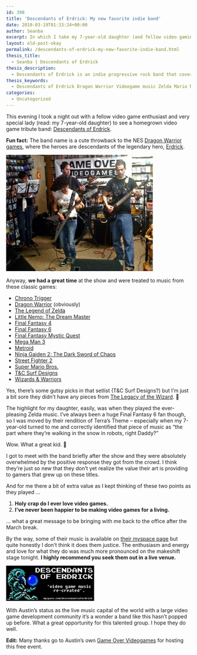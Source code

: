 ```yaml
---
id: 398
title: 'Descendants of Erdrick: My new favorite indie band'
date: 2010-03-19T01:33:24+00:00
author: Seanba
excerpt: In which I take my 7-year-old daughter (and fellow video gaming enthusiast) to see the Descendants of Erdrick, my new favorite band that covers music from the golden age of video games.
layout: old-post-okay
permalink: /descendants-of-erdrick-my-new-favorite-indie-band.html
thesis_title:
  - Seanba | Descendants of Erdrick
thesis_description:
  - Descendants of Erdrick is an indie progressive rock band that covers music from the golden age of video games (most notibly NES). They are named for the heroes from the Dragon Warrior games.
thesis_keywords:
  - Descendants of Erdrick Dragon Warrior Videogame music Zelda Mario Mega Man
categories:
  - Uncategorized
---
```

This evening I took a night out with a fellow video game enthusiast and very special lady (read: my 7-year-old daughter) to see a homegrown video game tribute band: [Descendants of Erdrick](http://descendantsoferdrick.com/).

**Fun fact:** The band name is a cute throwback to the NES [Dragon Warrior games](http://en.wikipedia.org/wiki/Dragon_Quest), where the heroes are descendants of the legendary hero, [Erdrick](http://en.wikipedia.org/wiki/Dragon_Quest#Loto.2FErdrick).

[<img style="border-right-width: 0px; display: inline; border-top-width: 0px; border-bottom-width: 0px; border-left-width: 0px" title="Descendants of Erdrick" border="0" alt="Descendants of Erdrick" src="/assets/wp-content/uploads/2010/03/erdrick.jpg" width="400" height="317" />](http://descendantsoferdrick.com/)

Anyway, **we had a great time** at the show and were treated to music from these classic games:

  * [Chrono Trigger](http://en.wikipedia.org/wiki/Chrono_Trigger) 
  * [Dragon Warrior](http://en.wikipedia.org/wiki/Dragon_Warrior) (obviously) 
  * [The Legend of Zelda](http://en.wikipedia.org/wiki/The_Legend_of_Zelda_(video_game)) 
  * [Little Nemo: The Dream Master](http://en.wikipedia.org/wiki/Little_Nemo:_Dream_Master) 
  * [Final Fantasy 4](http://en.wikipedia.org/wiki/Final_fantasy_4) 
  * [Final Fantasy 6](http://en.wikipedia.org/wiki/Final_Fantasy_VI) 
  * [Final Fantasy Mystic Quest](http://en.wikipedia.org/wiki/Final_Fantasy_Mystic_Quest) 
  * [Mega Man 3](http://en.wikipedia.org/wiki/Mega_Man_3) 
  * [Metroid](http://en.wikipedia.org/wiki/Metroid_(video_game)) 
  * [Ninja Gaiden 2: The Dark Sword of Chaos](http://en.wikipedia.org/wiki/Ninja_Gaiden_II:_The_Dark_Sword_of_Chaos) 
  * [Street Fighter 2](http://en.wikipedia.org/wiki/Street_Fighter_2) 
  * [Super Mario Bros.](http://en.wikipedia.org/wiki/Super_Mario_Bros.) 
  * [T&C Surf Designs](http://en.wikipedia.org/wiki/T%26C_Surf_Designs:_Wood_%26_Water_Rage) 
  * [Wizards & Warriors](http://en.wikipedia.org/wiki/Wizards_and_Warriors) 

Yes, there’s some gutsy picks in that setlist (T&C Surf Designs?) but I’m just a bit sore they didn’t have any pieces from [The Legacy of the Wizard](http://www.youtube.com/watch?v=WkdOyiuG6VY). 🙂

The highlight for my daughter, easily, was when they played the ever-pleasing Zelda music. I’ve always been a huge Final Fantasy 6 fan though, so I was moved by their rendition of Terra’s Theme – especially when my 7-year-old turned to me and correctly identified that piece of music as “the part where they’re walking in the snow in robots, right Daddy?”

Wow. What a great kid.  🙂

I got to meet with the band briefly after the show and they were absolutely overwhelmed by the positive response they got from the crowd. I think they’re just so new that they don’t yet realize the value their art is providing to gamers that grew up on these titles.

And for me there a bit of extra value as I kept thinking of these two points as they played …

  1. **Holy crap do I ever love video games.** 
  2. **I’ve never been happier to be making video games for a living.** 

… what a great message to be bringing with me back to the office after the March break.

By the way, some of their music is available on [their myspace page](http://www.myspace.com/descendantsoferdrick "Descendants of Erdrick on myspace") but quite honestly I don’t think it does them justice. The enthusiasm and energy and love for what they do was much more pronounced on the makeshift stage tonight. **I highly recommend you seek them out in a live venue.**

[<img style="border-right-width: 0px; display: inline; border-top-width: 0px; border-bottom-width: 0px; border-left-width: 0px" title="erdrick-myspace" border="0" alt="erdrick-myspace" src="/assets/wp-content/uploads/2010/03/erdrickmyspace.jpg" width="240" height="96" />](http://www.myspace.com/descendantsoferdrick)

With Austin’s status as the live music capital of the world with a large video game development community it’s a wonder a band like this hasn’t popped up before. What a great opportunity for this talented group. I hope they do well.

**Edit:** Many thanks go to Austin’s own [Game Over Videogames](http://gameovervideogames.com/) for hosting this free event.